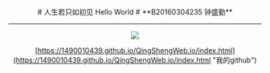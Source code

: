 <html>
<head>
</head>
<body>

<center>
# 人生若只如初见 Hello World #
**B20160304235 钟盛勤**
<hr/>

![](https://i.imgur.com/fXiQGOr.png)

[https://1490010439.github.io/QingShengWeb.io/index.html](https://1490010439.github.io/QingShengWeb.io/index.html "我的github")

</center>
</body>
</html>


